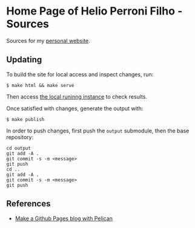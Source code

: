 # Home Page of Helio Perroni Filho - Sources

Sources for my [personal website](http://xperroni.me).

## Updating

To build the site for local access and inspect changes, run:

    $ make html && make serve

Then access [the local runinng instance](http://localhost:8000) to check results.

Once satisfied with changes, generate the output with:

    $ make publish

In order to push changes, first push the `output` submodule, then the base repository:

    cd output
    git add -A .
    git commit -s -m <message>
    git push
    cd ..
    git add -A .
    git commit -s -m <message>
    git push

## References

* [Make a Github Pages blog with Pelican](https://fedoramagazine.org/make-github-pages-blog-with-pelican/)
